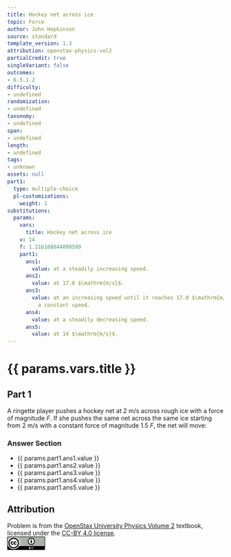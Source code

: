 ```yaml
---
title: Hockey net across ice
topic: Force
author: John Hopkinson
source: standard
template_version: 1.3
attribution: openstax-physics-vol2
partialCredit: true
singleVariant: false
outcomes:
- 6.5.1.2
difficulty:
- undefined
randomization:
- undefined
taxonomy:
- undefined
span:
- undefined
length:
- undefined
tags:
- unknown
assets: null
part1:
  type: multiple-choice
  pl-customizations:
    weight: 1
substitutions:
  params:
    vars:
      title: Hockey net across ice
    v: 14
    f: 1.216108844090599
    part1:
      ans1:
        value: at a steadily increasing speed.
      ans2:
        value: at 17.0 $\mathrm{m/s}$.
      ans3:
        value: at an increasing speed until it reaches 17.0 $\mathrm{m/s}$ then at
          a constant speed.
      ans4:
        value: at a steadily decreasing speed.
      ans5:
        value: at 14 $\mathrm{m/s}$.
---
```

# {{ params.vars.title }}

## Part 1

A ringette player pushes a hockey net at 2 $\mathrm{m/s}$ across rough ice with a force of magnitude $F$.
If she pushes the same net across the same ice starting from 2 $\mathrm{m/s}$ with a constant force of magnitude 1.5 $F$, the net will move:

### Answer Section

- {{ params.part1.ans1.value }}
- {{ params.part1.ans2.value }}
- {{ params.part1.ans3.value }}
- {{ params.part1.ans4.value }}
- {{ params.part1.ans5.value }}

## Attribution

Problem is from the [OpenStax University Physics Volume 2](https://openstax.org/details/books/university-physics-volume-2) textbook, licensed under the [CC-BY 4.0 license](https://creativecommons.org/licenses/by/4.0/).<br>![Image representing the Creative Commons 4.0 BY license.](https://raw.githubusercontent.com/firasm/bits/master/by.png)
